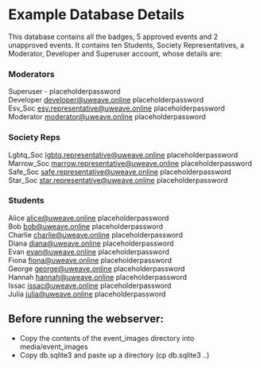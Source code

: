 # Example Database Details
This database contains all the badges, 5 approved events and 2 unapproved events. It contains ten Students, Society Representatives, a Moderator, Developer and Superuser account, whose details are:

### Moderators
Superuser       -                                   placeholderpassword  
Developer       developer@uweave.online             placeholderpassword  
Esv_Soc         esv.representative@uweave.online    placeholderpassword  
Moderator       moderator@uweave.online             placeholderpassword  
### Society Reps
Lgbtq_Soc       lgbtq.representative@uweave.online  placeholderpassword  
Marrow_Soc      marrow.representative@uweave.online placeholderpassword  
Safe_Soc        safe.representative@uweave.online   placeholderpassword  
Star_Soc        star.representative@uweave.online   placeholderpassword  
### Students
Alice           alice@uweave.online                 placeholderpassword  
Bob             bob@uweave.online                   placeholderpassword  
Charlie         charlie@uweave.online               placeholderpassword  
Diana           diana@uweave.online                 placeholderpassword  
Evan            evan@uweave.online                  placeholderpassword  
Fiona           fiona@uweave.online                 placeholderpassword  
George          george@uweave.online                placeholderpassword  
Hannah          hannah@uweave.online                placeholderpassword  
Issac           issac@uweave.online                 placeholderpassword  
Julia           julia@uweave.online                 placeholderpassword  

## Before running the webserver:
- Copy the contents of the event_images directory into media/event_images
- Copy db.sqlite3 and paste up a directory (cp db.sqlite3 ..)